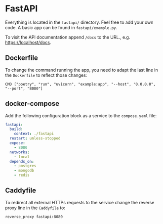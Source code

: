 # FastAPI

Everything is located in the `fastapi/` directory. Feel free to add your own code. A basic app can be found in `fastapi/example.py`.

To visit the API documentation append `/docs` to the URL., e.g. [https://localhost/docs](https://localhost/docs).

## Dockerfile

To change the command running the app, you need to adapt the last line in the `Dockerfile` to reflect those changes:

```
CMD ["poetry", "run", "uvicorn", "example:app", "--host", "0.0.0.0", "--port", "8080"]
```

## docker-compose

Add the following configuration block as a service to the `compose.yaml` file:

```yaml
fastapi:
  build:
    context: ./fastapi
  restart: unless-stopped
  expose:
    - 8080
  networks:
    - local
  depends_on:
    - postgres
    - mongodb
    - redis
```

## Caddyfile

To redirect all external HTTPs requests to the service change the reverse proxy line in the `Caddyfile` to:

```
reverse_proxy fastapi:8080
```
